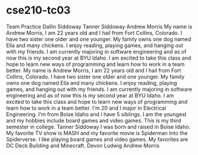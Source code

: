 # cse210-tc03
 Team Practice
Dallin Siddoway
Tanner Siddoway
Andrew Morris
My name is Andrew Morris, I am 22 years old and I hail from Fort Collins, Colorado. I have two sister one older and one younger. My family owns one dog named Ella and many chickens. I enjoy reading, playing games, and hanging out with my friends. I am currently majoring in software engineering and as of now this is my second year at BYU Idaho. I am excited to take this class and hope to learn new ways of programming and learn how to work in a team better.
My name is Andrew Morris, I am 22 years old and I hail from Fort Collins, Colorado. I have two sister one older and one younger. My family owns one dog named Ella and many chickens. I enjoy reading, playing games, and hanging out with my friends. I am currently majoring in software engineering and as of now this is my second year at BYU Idaho. I am excited to take this class and hope to learn new ways of programming and learn how to work in a team better. 
I'm 20 and I major in Electrical Engineering. I'm from Boise Idaho and I have 5 siblings. I am the youngest and my hobbies include board games and video games. This is my third semester in college.
Tanner Siddoway
I was born and raised in Boise Idaho. My favorite TV show is MASH and my favorite movie is Spiderman Into the Spiderverse. I like playing board games and video games. My favorites are DC Deck Building and Minecraft.
Devon Ludwig
Andrew Morris


